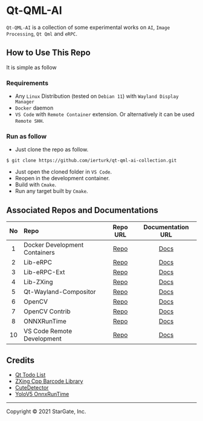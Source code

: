 # Qt-QML-AI #

`Qt-QML-AI` is a collection of some experimental works on `AI`, `Image Processing`, `Qt Qml` and `eRPC`. 
## How to Use This Repo ##
It is simple as follow
### Requirements ###
- Any `Linux` Distribution (tested on `Debian 11`) with `Wayland Display Manager`
- `Docker` daemon
- `VS Code` with `Remote Container` extension. Or alternatively it can be used `Remote SHH`.   
### Run as follow ###
- Just clone the repo as follow.
```
$ git clone https://github.com/ierturk/qt-qml-ai-collection.git
```
- Just open the cloned folder in `VS Code`.
- Reopen in the development container.
- Build with `Cmake`.
- Run any target built by `Cmake`.

## Associated Repos and Documentations ##
| No | Repo                                     | Repo URL      | Documentation URL     |
| :---: | :---                                  | :---:         | :---:                 |
| 1     | Docker Development Containers         | [Repo][1]     | [Docs][2]             |
| 2     | Lib-eRPC                              | [Repo][3]     | [Docs][4]             |
| 3     | Lib-eRPC-Ext                          | [Repo][5]     | [Docs][6]             |
| 4     | Lib-ZXing                             | [Repo][7]     | [Docs][8]             |
| 5     | Qt-Wayland-Compositor                 | [Repo][9]     | [Docs][10]            |
| 6     | OpenCV                                | [Repo][11]    | [Docs][12]            |
| 7     | OpenCV Contrib                        | [Repo][13]    | [Docs][14]            |
| 8     | ONNXRunTime                           | [Repo][15]    | [Docs][16]            |
| 10    | VS Code Remote Development            | [Repo][17]    | [Docs][18]            |

## Credits ##
* [Qt Todo List][19]
* [ZXing Cpp Barcode Library][20]
* [CuteDetector][21]
* [YoloV5 OnnxRunTime][22] 
____
Copyright © 2021 StarGate, Inc.

[1]: https://github.com/ierturk/dev-containers.git
        (Docker Development Containers Repo)
[2]: https://github.com/ierturk/dev-containers.git
        (Docker Development Containers Docs)

[3]: https://github.com/EmbeddedRPC/erpc.git
        (Lib-eRPC Repo)
[4]: https://github.com/EmbeddedRPC/erpc/wiki
        (Lib-eRPC Docs)

[5]: https://github.com/ierturk/erpc-extension.git
        (Lib-eRPC-Ext Repo)
[6]: https://github.com/ierturk/erpc-extension.git
        (Lib-eRPC-Ext Docs)

[7]: https://github.com/nu-book/zxing-cpp.git
        (Lib-ZXing Repo)
[8]: https://github.com/nu-book/zxing-cpp/blob/master/README.md
        (Lib-ZXing Docs)

[9]: https://github.com/ierturk/qt-wayland-compositor.git
        (Qt-Wayland Repo)
[10]: https://github.com/ierturk/qt-wayland-compositor.git
        (Qt-Wayland Docs)

[11]: https://github.com/opencv/opencv
        (OpenCV Repo)
[12]: https://github.com/opencv/opencv/wiki
        (Opencv Docs)

[13]: https://github.com/opencv/opencv_contrib.git
        (OpenCV Contrib Repo)
[14]: https://github.com/opencv/opencv_contrib/blob/4.x/README.md
        (OpenCV Contrib Docs)

[15]: https://github.com/microsoft/onnxruntime.git
        (ONNXRunTime Repo)
[16]: https://github.com/microsoft/onnxruntime/wiki
        (ONNXRunTime Docs)

[17]: Docs/static/404.md
        (VS Code Remote Development Repo)
[18]: https://code.visualstudio.com/docs/remote/remote-overview
        (VS Code Remote Development Docs)

[19]: https://github.com/huserman/qt-todolist
        (Qt Todo List)
[20]: https://github.com/nu-book/zxing-cpp
        (ZXing Cpp Barcode Library)
[21]: https://bitbucket.org/amahta/cutedetector/src/master/
        (CuteDetector)
[22]: https://github.com/itsnine/yolov5-onnxruntime
        (YoloV5 OnnxRunTime)